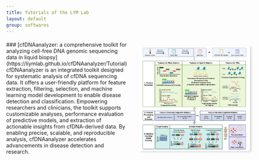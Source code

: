 ```yaml
---
title: Tutorials of the LYM Lab
layout: default
group: softwares
---
```


<div style="display: flex; gap: 30px; align-items: stretch; margin: 20px 0;">

<div style="flex: 3; display: flex; flex-direction: column; justify-content: space-between;">
<div>
### [cfDNAanalyzer: a comprehensive toolkit for analyzing cell-free DNA genomic sequencing data in liquid biopsy](https://liymlab.github.io/cfDNAanalyzer/Tutorial)
<br>
cfDNAanalyzer is an integrated toolkit designed for systematic analysis of cfDNA sequencing data. It offers a user-friendly platform for feature extraction, filtering, selection, and machine learning model development to enable disease detection and classification. Empowering researchers and clinicians, the toolkit supports customizable analyses, performance evaluation of predictive models, and extraction of actionable insights from cfDNA-derived data. By enabling precise, scalable, and reproducible analysis, cfDNAanalyzer accelerates advancements in disease detection and research.
</div>
</div>

<div style="flex: 1; min-width: 300px; display: flex; align-items: center;">
<img 
    style="border-radius: 5px;
           box-shadow: 4px 2px 4px rgba(0,0,0,0.1), 4px 4px 10px rgba(0,0,0,0.05);
           width: 100%;
           height: auto;
           max-height: 100%;
           object-fit: contain;"
    src="/cfDNAanalyzer/Figures/cfDNAanalyzer.png" 
    alt="cfDNAanalyzer toolkit diagram">
</div>

</div>
